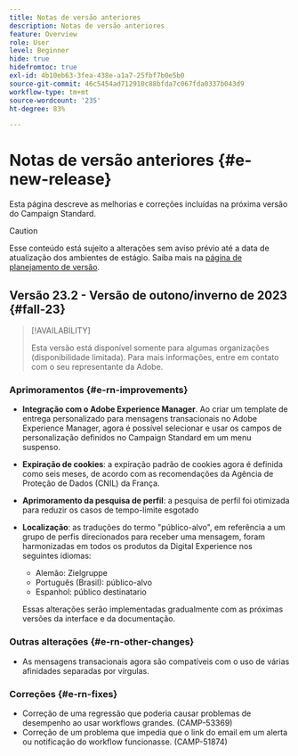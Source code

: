 ```yaml
---
title: Notas de versão anteriores
description: Notas de versão anteriores
feature: Overview
role: User
level: Beginner
hide: true
hidefromtoc: true
exl-id: 4b10eb63-3fea-438e-a1a7-25fbf7b0e5b0
source-git-commit: 46c5454ad712910c88bfda7c067fda0337b043d9
workflow-type: tm+mt
source-wordcount: '235'
ht-degree: 83%

---
```



# Notas de versão anteriores {#e-new-release}

Esta página descreve as melhorias e correções incluídas na próxima versão do Campaign Standard.

>[!CAUTION]
>
> Esse conteúdo está sujeito a alterações sem aviso prévio até a data de atualização dos ambientes de estágio. Saiba mais na [página de planejamento de versão](../../rn/using/release-planning.md).

## Versão 23.2 - Versão de outono/inverno de 2023 {#fall-23}

>[!AVAILABILITY]
>
>Esta versão está disponível somente para algumas organizações (disponibilidade limitada). Para mais informações, entre em contato com o seu representante da Adobe.

### Aprimoramentos {#e-rn-improvements}

* **Integração com o Adobe Experience Manager**. Ao criar um template de entrega personalizado para mensagens transacionais no Adobe Experience Manager, agora é possível selecionar e usar os campos de personalização definidos no Campaign Standard em um menu suspenso.

* **Expiração de cookies**: a expiração padrão de cookies agora é definida como seis meses, de acordo com as recomendações da Agência de Proteção de Dados (CNIL) da França.

* **Aprimoramento da pesquisa de perfil**: a pesquisa de perfil foi otimizada para reduzir os casos de tempo-limite esgotado

* **Localização**: as traduções do termo &quot;público-alvo&quot;, em referência a um grupo de perfis direcionados para receber uma mensagem, foram harmonizadas em todos os produtos da Digital Experience nos seguintes idiomas:

   * Alemão: Zielgruppe
   * Português (Brasil): público-alvo
   * Espanhol: público destinatario

  Essas alterações serão implementadas gradualmente com as próximas versões da interface e da documentação.

### Outras alterações {#e-rn-other-changes}

* As mensagens transacionais agora são compatíveis com o uso de várias afinidades separadas por vírgulas.

### Correções {#e-rn-fixes}

* Correção de uma regressão que poderia causar problemas de desempenho ao usar workflows grandes. (CAMP-53369)
* Correção de um problema que impedia que o link do email em um alerta ou notificação do workflow funcionasse. (CAMP-51874)

